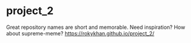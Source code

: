 # project_2
Great repository names are short and memorable. Need inspiration? How about supreme-meme?
https://rokykhan.github.io/project_2/
